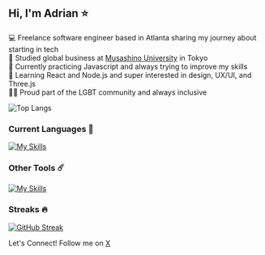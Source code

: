 ## Hi, I'm Adrian ⭐

💻 Freelance software engineer based in Atlanta sharing my journey about starting in tech</br>
💼 Studied global business at [Musashino University](https://www.musashino-u.ac.jp/academics/faculty/global_studies/global_business/) in Tokyo</br>
🌱 Currently practicing Javascript and always trying to improve my skills</br>
💭 Learning React and Node.js and super interested in design, UX/UI, and Three.js</br>
🏳️‍🌈 Proud part of the LGBT community and always inclusive

![Top Langs](https://github-readme-stats.vercel.app/api/top-langs/?username=AdrianMaresDev&layout=compact&theme=tokyonight)

### Current Languages 🚀

[![My Skills](https://skillicons.dev/icons?i=js,html,css)](https://skillicons.dev)

### Other Tools ☄️

[![My Skills](https://skillicons.dev/icons?i=git,github,vscode,wordpress,netlify,windows,figma,discord)](https://skillicons.dev)

### Streaks 🔥

[![GitHub Streak](https://streak-stats.demolab.com?user=AdrianMaresDev&theme=tokyonight)](https://git.io/streak-stats)

Let's Connect! Follow me on [X](https://x.com/MaresDev)
